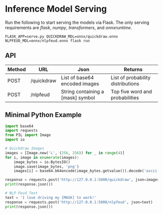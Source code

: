 # Inference Model Serving

Run the following to start serving the models via Flask. The only serving requirements are *flask*, *numpy*, *transformers*, and *onnxruntime*.
```shell
FLASK_APP=serve.py QUICKDRAW_MDL=onnx/quickdraw.onnx NLPFEUD_MDL=onnx/nlpfeud.onnx flask run
```

## API

| Method      | URL         | Json                              | Returns                           |
| ----------- | ----------- | --------------------------------- | --------------------------------- |
| POST        | /quickdraw  | List of base64 encoded images     | List of probability distributions |
| POST        | /nlpfeud    | String containing a [mask] symbol | Top five word and probabilities   |

## Minimal Python Example

```python
import base64
import requests
from PIL import Image
import io

# Quickdraw Images
images = [Image.new('L', (256, 256)) for _ in range(4)]
for i, image in enumerate(images):
    image_bytes = io.BytesIO()
    image.save(image_bytes, 'png')
    images[i] = base64.b64encode(image_bytes.getvalue()).decode('ascii')

response = requests.post('http://127.0.0.1:5000/quickdraw', json=images)
print(response.json())

# NLP Feud Text
text = 'I love driving my [MASK] to work!'
response = requests.post('http://127.0.0.1:5000/nlpfeud', json=text)
print(response.json())
```
